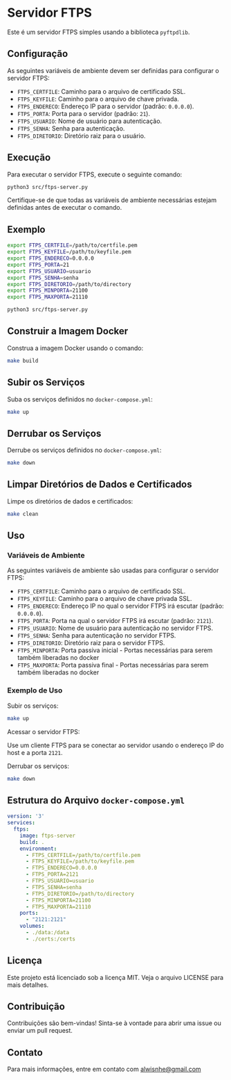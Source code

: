 # Servidor FTPS

Este é um servidor FTPS simples usando a biblioteca `pyftpdlib`.

## Configuração

As seguintes variáveis de ambiente devem ser definidas para configurar o servidor FTPS:

- `FTPS_CERTFILE`: Caminho para o arquivo de certificado SSL.
- `FTPS_KEYFILE`: Caminho para o arquivo de chave privada.
- `FTPS_ENDERECO`: Endereço IP para o servidor (padrão: `0.0.0.0`).
- `FTPS_PORTA`: Porta para o servidor (padrão: `21`).
- `FTPS_USUARIO`: Nome de usuário para autenticação.
- `FTPS_SENHA`: Senha para autenticação.
- `FTPS_DIRETORIO`: Diretório raiz para o usuário.

## Execução

Para executar o servidor FTPS, execute o seguinte comando:

```sh
python3 src/ftps-server.py
```

Certifique-se de que todas as variáveis de ambiente necessárias estejam definidas antes de executar o comando.

## Exemplo

```sh
export FTPS_CERTFILE=/path/to/certfile.pem
export FTPS_KEYFILE=/path/to/keyfile.pem
export FTPS_ENDERECO=0.0.0.0
export FTPS_PORTA=21
export FTPS_USUARIO=usuario
export FTPS_SENHA=senha
export FTPS_DIRETORIO=/path/to/directory
export FTPS_MINPORTA=21100
export FTPS_MAXPORTA=21110

python3 src/ftps-server.py
```

## Construir a Imagem Docker

Construa a imagem Docker usando o comando:

```sh
make build
```

## Subir os Serviços

Suba os serviços definidos no `docker-compose.yml`:

```sh
make up
```

## Derrubar os Serviços

Derrube os serviços definidos no `docker-compose.yml`:

```sh
make down
```

## Limpar Diretórios de Dados e Certificados

Limpe os diretórios de dados e certificados:

```sh
make clean
```

## Uso

### Variáveis de Ambiente

As seguintes variáveis de ambiente são usadas para configurar o servidor FTPS:

- `FTPS_CERTFILE`: Caminho para o arquivo de certificado SSL.
- `FTPS_KEYFILE`: Caminho para o arquivo de chave privada SSL.
- `FTPS_ENDERECO`: Endereço IP no qual o servidor FTPS irá escutar (padrão: `0.0.0.0`).
- `FTPS_PORTA`: Porta na qual o servidor FTPS irá escutar (padrão: `2121`).
- `FTPS_USUARIO`: Nome de usuário para autenticação no servidor FTPS.
- `FTPS_SENHA`: Senha para autenticação no servidor FTPS.
- `FTPS_DIRETORIO`: Diretório raiz para o servidor FTPS.
- `FTPS_MINPORTA`: Porta passiva inicial - Portas necessárias para serem também liberadas no docker
- `FTPS_MAXPORTA`: Porta passiva final - Portas necessárias para serem também liberadas no docker

### Exemplo de Uso

Subir os serviços:

```sh
make up
```

Acessar o servidor FTPS:

Use um cliente FTPS para se conectar ao servidor usando o endereço IP do host e a porta `2121`.

Derrubar os serviços:

```sh
make down
```

## Estrutura do Arquivo `docker-compose.yml`

```yaml
version: '3'
services:
  ftps:
    image: ftps-server
    build: .
    environment:
      - FTPS_CERTFILE=/path/to/certfile.pem
      - FTPS_KEYFILE=/path/to/keyfile.pem
      - FTPS_ENDERECO=0.0.0.0
      - FTPS_PORTA=2121
      - FTPS_USUARIO=usuario
      - FTPS_SENHA=senha
      - FTPS_DIRETORIO=/path/to/directory
      - FTPS_MINPORTA=21100
      - FTPS_MAXPORTA=21110
    ports:
      - "2121:2121"
    volumes:
      - ./data:/data
      - ./certs:/certs
```

## Licença

Este projeto está licenciado sob a licença MIT. Veja o arquivo LICENSE para mais detalhes.

## Contribuição

Contribuições são bem-vindas! Sinta-se à vontade para abrir uma issue ou enviar um pull request.

## Contato

Para mais informações, entre em contato com alwisnhe@gmail.com